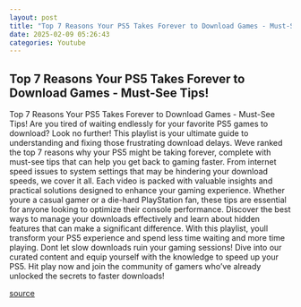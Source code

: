 ```yaml
---
layout: post
title: "Top 7 Reasons Your PS5 Takes Forever to Download Games - Must-See Tips!"
date: 2025-02-09 05:26:43
categories: Youtube
---
```


## Top 7 Reasons Your PS5 Takes Forever to Download Games - Must-See Tips!

Top 7 Reasons Your PS5 Takes Forever to Download Games - Must-See Tips!
Are you tired of waiting endlessly for your favorite PS5 games to download? Look no further! This playlist is your ultimate guide to understanding and fixing those frustrating download delays. Weve ranked the top 7 reasons why your PS5 might be taking forever, complete with must-see tips that can help you get back to gaming faster.
From internet speed issues to system settings that may be hindering your download speeds, we cover it all. Each video is packed with valuable insights and practical solutions designed to enhance your gaming experience. Whether youre a casual gamer or a die-hard PlayStation fan, these tips are essential for anyone looking to optimize their console performance.
Discover the best ways to manage your downloads effectively and learn about hidden features that can make a significant difference. With this playlist, youll transform your PS5 experience and spend less time waiting and more time playing.
Dont let slow downloads ruin your gaming sessions! Dive into our curated content and equip yourself with the knowledge to speed up your PS5. Hit play now and join the community of gamers who’ve already unlocked the secrets to faster downloads!

[source](https://www.youtube.com/playlist?list=PLHLX_e3N8kaZ2VYyxyFJKjbPABLeH4oa5)